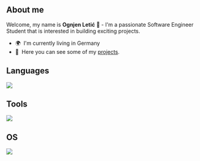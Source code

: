 About me
--------------------------

Welcome, my name is **Ognjen Letić** 👋 - I'm a passionate Software Engineer Student that is interested in building exciting projects.

*   🌍  I'm currently living in Germany
*   📂  Here you can see some of my <a target="_blank" rel="noreferrer" href='https://github.com/Vuk77?tab=repositories'>projects</a>.

Languages
--------------------------

<p align="left">
  <a href="https://skillicons.dev/">
    <img src="https://skillicons.dev/icons?i=cs,js,css,html" />
  </a>
</p>

Tools
--------------------------

<p align="left">
  <a href="https://skillicons.dev/">
    <img src="https://skillicons.dev/icons?i=github" />
  </a>
</p>

OS
--------------------------

<p align="left">
  <a href="https://skillicons.dev/">
    <img src="https://skillicons.dev/icons?i=linux" />
  </a>
</p>
